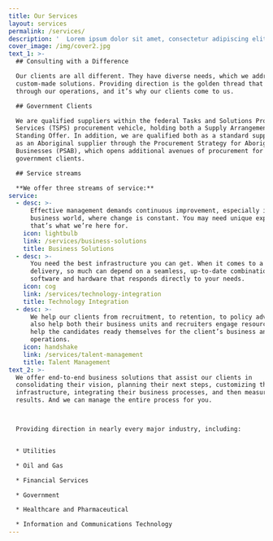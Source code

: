 ```yaml
---
title: Our Services
layout: services
permalink: /services/
description: '  Lorem ipsum dolor sit amet, consectetur adipiscing elit. Phasellus sit amet iaculis elit. Nam semper ut arcu non placerat. Praesent nibh massa varius.'
cover_image: /img/cover2.jpg
text_1: >-
  ## Consulting with a Difference

  Our clients are all different. They have diverse needs, which we address with
  custom-made solutions. Providing direction is the golden thread that runs
  through our operations, and it’s why our clients come to us.

  ## Government Clients

  We are qualified suppliers within the federal Tasks and Solutions Professional
  Services (TSPS) procurement vehicle, holding both a Supply Arrangement and a
  Standing Offer. In addition, we are qualified both as a standard supplier and
  as an Aboriginal supplier through the Procurement Strategy for Aboriginal
  Businesses (PSAB), which opens additional avenues of procurement for our
  government clients.

  ## Service streams

  **We offer three streams of service:**
service:
  - desc: >-
      Effective management demands continuous improvement, especially in today's
      business world, where change is constant. You may need unique expertise:
      that’s what we’re here for.
    icon: lightbulb
    link: /services/business-solutions
    title: Business Solutions
  - desc: >-
      You need the best infrastructure you can get. When it comes to a tight
      delivery, so much can depend on a seamless, up-to-date combination of
      software and hardware that responds directly to your needs.
    icon: cog
    link: /services/technology-integration
    title: Technology Integration
  - desc: >-
      We help our clients from recruitment, to retention, to policy advice. We
      also help both their business units and recruiters engage resources, and
      help the candidates ready themselves for the client’s business and
      operations.
    icon: handshake
    link: /services/talent-management
    title: Talent Management
text_2: >-
  We offer end-to-end business solutions that assist our clients in
  consolidating their vision, planning their next steps, customizing their
  infrastructure, integrating their business processes, and then measuring the
  results. And we can manage the entire process for you.



  Providing direction in nearly every major industry, including:


  * Utilities

  * Oil and Gas

  * Financial Services

  * Government

  * Healthcare and Pharmaceutical

  * Information and Communications Technology
---
```


